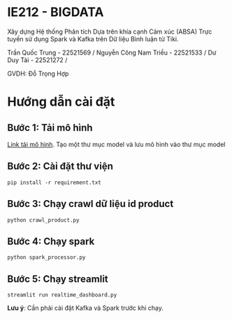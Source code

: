 # IE212 - BIGDATA

Xây dựng Hệ thống Phân tích Dựa trên khía cạnh Cảm xúc (ABSA) Trực tuyến sử dụng Spark và Kafka trên Dữ liệu Bình luận từ Tiki.

Trần Quốc Trung - 22521569 /
Nguyễn Công Nam Triều - 22521533 /
Dư Duy Tài - 22521272 /

GVDH: Đỗ Trọng Hợp

# Hướng dẫn cài đặt
## Bước 1: Tải mô hình
[Link tải mô hình](https://drive.google.com/drive/u/0/folders/1OaOV4WpV9vu21V5L946qtSO9T9skZvcI).
Tạo một thư mục model và lưu mô hình vào thư mục model
## Bước 2: Cài đặt thư viện
```
pip install -r requirement.txt
```
## Bước 3: Chạy crawl dữ liệu id product
```
python crawl_product.py
```
## Bước 4: Chạy spark 
```
python spark_processor.py
```
## Bước 5: Chạy streamlit
```
streamlit run realtime_dashboard.py
```

**Lưu ý**: Cần phải cài đặt Kafka và Spark trước khi chạy.
